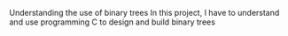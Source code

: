 Understanding the use of binary trees
In this project, I have to understand and use programming C
to design and build binary trees
